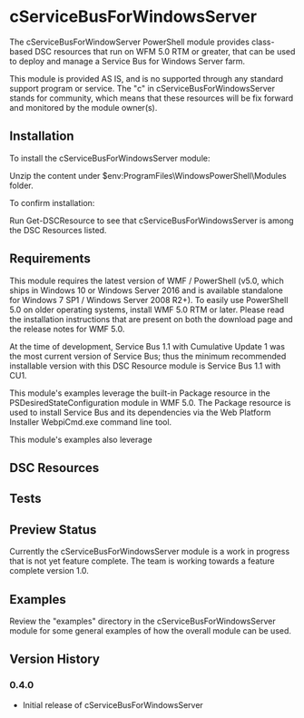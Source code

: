 # cServiceBusForWindowsServer

The cServiceBusForWindowServer PowerShell module provides class-based DSC resources that run on WFM 5.0 RTM or greater, that can be used to deploy and manage a Service Bus for Windows Server farm.

This module is provided AS IS, and is no supported through any standard support program or service.
The "c" in cServiceBusForWindowsServer stands for community, which means that these resources will be fix forward and monitored by the module owner(s).

## Installation

To install the cServiceBusForWindowsServer module:

Unzip the content under $env:ProgramFiles\WindowsPowerShell\Modules folder.

To confirm installation:

Run Get-DSCResource to see that cServiceBusForWindowsServer is among the DSC Resources listed.

## Requirements

This module requires the latest version of WMF / PowerShell (v5.0, which ships in Windows 10 or Windows Server 2016 and is available standalone for Windows 7 SP1 / Windows Server 2008 R2+). To easily use PowerShell 5.0 on older operating systems, install WMF 5.0 RTM or later. Please read the installation instructions that are present on both the download page and the release notes for WMF 5.0.

At the time of development, Service Bus 1.1 with Cumulative Update 1 was the most current version of Service Bus; thus the minimum recommended installable version with this DSC Resource module is Service Bus 1.1 with CU1.

This module's examples leverage the built-in Package resource in the PSDesiredStateConfiguration module in WMF 5.0. The Package resource is used to install Service Bus and its dependencies via the Web Platform Installer WebpiCmd.exe command line tool.

This module's examples also leverage

## DSC Resources

## Tests

## Preview Status

Currently the cServiceBusForWindowsServer module is a work in progress that is not yet feature complete. The team is working towards a feature complete version 1.0.

## Examples

Review the "examples" directory in the cServiceBusForWindowsServer module for some general examples of how the overall module can be used.

## Version History

### 0.4.0

* Initial release of cServiceBusForWindowsServer
